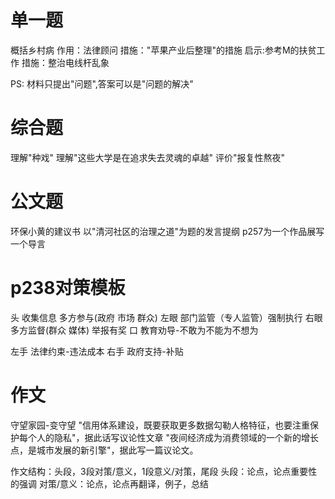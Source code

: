 # 单一题
概括乡村病
作用：法律顾问
措施："苹果产业后整理"的措施
启示:参考M的扶贫工作
措施：整治电线杆乱象

PS: 材料只提出"问题",答案可以是"问题的解决"
# 综合题
理解"种戏"
理解"这些大学是在追求失去灵魂的卓越"
评价"报复性熬夜"

# 公文题
环保小黄的建议书
以"清河社区的治理之道"为题的发言提纲
p257为一个作品展写一个导言

# p238对策模板
头 收集信息 多方参与(政府 市场 群众)
左眼 部门监管（专人监管）强制执行
右眼 多方监督(群众 媒体) 举报有奖
口 教育劝导-不敢为不能为不想为

左手 法律约束-违法成本
右手 政府支持-补贴

# 作文
守望家园-变守望
"信用体系建设，既要获取更多数据勾勒人格特征，也要注重保护每个人的隐私"，据此话写议论性文章
"夜间经济成为消费领域的一个新的增长点，是城市发展的新引擎"，据此写一篇议论文。

作文结构：头段，3段对策/意义，1段意义/对策，尾段
头段：论点，论点重要性的强调
对策/意义：论点，论点再翻译，例子，总结
